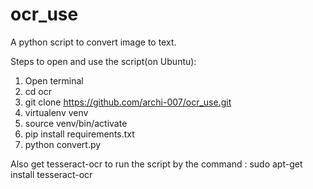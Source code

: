 # ocr_use
A python script to convert image to text.

Steps to open and use the script(on Ubuntu):

1. Open terminal
2. cd ocr
3. git clone https://github.com/archi-007/ocr_use.git
4. virtualenv venv
5. source venv/bin/activate
6. pip install requirements.txt
7. python convert.py

Also get tesseract-ocr to run the script by the command :
sudo apt-get install tesseract-ocr
